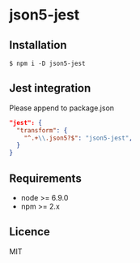 # json5-jest

## Installation
```
$ npm i -D json5-jest
```

## Jest integration
Please append to package.json
```json
"jest": {
  "transform": {
    "^.+\\.json5?$": "json5-jest",
  }
}
```

## Requirements
- node >= 6.9.0
- npm >= 2.x

## Licence
MIT